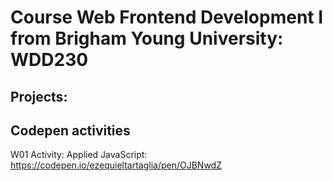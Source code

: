 # Course Web Frontend Development I from Brigham Young University: WDD230

## Projects:

## Codepen activities

W01 Activity: Applied JavaScript: https://codepen.io/ezequieltartaglia/pen/OJBNwdZ

